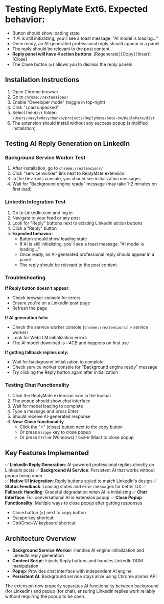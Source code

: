 # Testing ReplyMate Ext6. **Expected behavior:**
   - Button should show loading state
   - If AI is still initializing, you'll see a toast message: "AI model is loading..."
   - Once ready, an AI-generated professional reply should appear in a panel
   - The reply should be relevant to the post content
   - **Reply panel will have 4 action buttons**: [Regenerate] [Copy] [Insert] [Close]
   - The Close button (×) allows you to dismiss the reply paneln

## Installation Instructions

1. Open Chrome browser
2. Go to `chrome://extensions/`
3. Enable "Developer mode" (toggle in top-right)
4. Click "Load unpacked"
5. Select the `dist` folder: `/Users/vasylvdovychenko/projects/ReplyMate/beta-04/ReplyMate/dist`
6. The extension should install without any success popup (simplified installation)

## Testing AI Reply Generation on LinkedIn

### Background Service Worker Test
1. After installation, go to `chrome://extensions/` 
2. Click "service worker" link next to ReplyMate extension
3. In the DevTools console, you should see initialization messages
4. Wait for "Background engine ready" message (may take 1-2 minutes on first load)

### LinkedIn Integration Test
1. Go to LinkedIn.com and log in
2. Navigate to your feed or any post
3. Look for "Reply" buttons next to existing LinkedIn action buttons
4. Click a "Reply" button
5. **Expected behavior:**
   - Button should show loading state
   - If AI is still initializing, you'll see a toast message: "AI model is loading..."
   - Once ready, an AI-generated professional reply should appear in a panel
   - The reply should be relevant to the post content

### Troubleshooting

**If Reply button doesn't appear:**
- Check browser console for errors
- Ensure you're on a LinkedIn post page
- Refresh the page

**If AI generation fails:**
- Check the service worker console (`chrome://extensions/` > service worker)
- Look for WebLLM initialization errors
- The AI model download is ~4GB and happens on first use

**If getting fallback replies only:**
- Wait for background initialization to complete
- Check service worker console for "Background engine ready" message
- Try clicking the Reply button again after initialization

### Testing Chat Functionality

1. Click the ReplyMate extension icon in the toolbar
2. The popup should show chat interface
3. Wait for model loading to complete
4. Type a message and press Enter
5. Should receive AI-generated response
6. **New: Close functionality**
   - Click the "×" (close) button next to the copy button
   - Or press `Escape` key to close popup
   - Or press `Ctrl+W` (Windows) / `Cmd+W` (Mac) to close popup

## Key Features Implemented

✅ **LinkedIn Reply Generation**: AI-powered professional replies directly on LinkedIn posts
✅ **Background AI Service**: Persistent AI that works without popup being open  
✅ **Native UI Integration**: Reply buttons styled to match LinkedIn's design
✅ **Status Feedback**: Loading states and error messages for better UX
✅ **Fallback Handling**: Graceful degradation when AI is initializing
✅ **Chat Interface**: Full conversational AI in extension popup
✅ **Close Popup Functionality**: Multiple ways to close popup after getting responses
  - Close button (×) next to copy button
  - Escape key shortcut
  - Ctrl/Cmd+W keyboard shortcut

## Architecture Overview

- **Background Service Worker**: Handles AI engine initialization and LinkedIn reply generation
- **Content Script**: Injects Reply buttons and handles LinkedIn DOM manipulation  
- **Popup**: Provides chat interface with independent AI engine
- **Persistent AI**: Background service stays alive using Chrome alarms API

The extension now properly separates AI functionality between background (for LinkedIn) and popup (for chat), ensuring LinkedIn replies work reliably without requiring the popup to be open.
